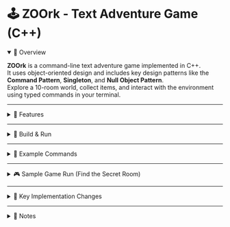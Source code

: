 # 🕹️ ZOOrk - Text Adventure Game (C++)

<details open>
<summary>🧭 Overview</summary>

**ZOOrk** is a command-line text adventure game implemented in C++.  
It uses object-oriented design and includes key design patterns like the **Command Pattern**, **Singleton**, and **Null Object Pattern**.  
Explore a 10-room world, collect items, and interact with the environment using typed commands in your terminal.

</details>

---

<details>
<summary>🔑 Features</summary>

- 🌍 **10 interconnected rooms**: cave, forest, observatory, secret room, and more  
- 🧱 **Item interaction**: pick up, inspect, and drop items (e.g., `torch`, `map`, `key`, `orb`)  
- 🎒 **Inventory system**: view what you're carrying at any time  
- 🚫 **Safe direction handling** with `NullPassage` — no segmentation faults  
- 💬 **Supported commands**:
  - `go <direction>` (or `n`, `s`, `e`, `w`, `in`, `up`, `down`)  
  - `look`, `look <item>`  
  - `take <item>`, `drop <item>`  
  - `inventory`, `quit`

</details>

---

<details>
<summary>🚀 Build & Run</summary>

```bash
cd build
cmake ..
cmake --build .
./ZOOrk
```

✅ **Requirements**  
- C++17 or later  
- CMake 3.x+  
- macOS/Linux (TTY-compatible terminal recommended)

</details>

---

<details>
<summary>🧪 Example Commands</summary>

```
go north        or: n  
go south        or: s  
go east         or: e  
go west         or: w  
look            or: look <item>  
take <item>  
drop <item>  
inventory  
quit
```

</details>

---

<details>
<summary>🎮 Sample Game Run (Find the Secret Room)</summary>

```
You are standing in an open field west of a white house...

> take torch  
> go south  
> go east  
> go east  
> take rope  
> go south  
> take shovel  
> go in  
> take key  
> go down  
> take vial  
> go up  
> go up  
> go north  
> go west  
> go north  
> take telescope  
> go up  
> take map  
> go down  

You have discovered a secret room hidden beneath the observatory.

> look orb  
A glowing orb that pulses softly with energy.

> take orb  
> inventory  
You are carrying:
- torch  
- rope  
- shovel  
- key  
- vial  
- map  
- orb
```

</details>

---

<details>
<summary>🧱 Key Implementation Changes</summary>

### 🗂️ `main.cpp`
- Built 10 fully connected rooms  
- Placed unique interactive items in various locations  
- Linked rooms using bidirectional `Passage` objects  

### 🏠 `Room.cpp` / `Room.h`
- Added room inventory system with:
  - `addItem()`, `removeItem()`, `getItem()`  
- Overridden `getPassage()` to return `NullPassage` for invalid directions  

### 👤 `Player.cpp` / `Player.h`
- Implemented player inventory using `std::vector<Item*>`  
- Added:
  - `addItem()`, `removeItem()`, `getInventory()`  

### ⚙️ `ZOOrkEngine.cpp` / `ZOOrkEngine.h`
- Built command handlers:
  - `handleGoCommand()` (with direction alias support: `n`, `e`, etc.)  
  - `handleTakeCommand()`, `handleDropCommand()`  
  - `handleLookCommand()`, `handleInventoryCommand()`, `handleQuitCommand()`  
- Added default error handling for unknown or invalid commands  

### 🚫 `NullPassage.cpp` / `NullPassage.h`
- Implemented **Null Object Pattern** for invalid moves  
- Displays message: `"You can't go that way."`  
- Prevents null pointer dereferencing and crashes  

</details>

---

<details>
<summary>📝 Notes</summary>

- ✅ Built with modern **C++17**  
- 🧩 Fully modular and scalable for more features  
- 🎮 Playable directly in any terminal  
- 🐧 Works on **macOS** and **Linux**  
- 🛠️ Can be extended with puzzles, enemies, or more rooms  

</details>



